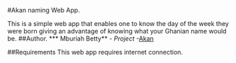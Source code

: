 #Akan naming Web App.

This is a simple web app that enables one to know the day of the week they were born giving an advantage of knowing what your Ghanian name would be.
##Author.
*** Mburiah Betty** - *Project* -[Akan](https://github.com/Mburiah/Akan)

##Requirements
This web app requires internet connection.
 